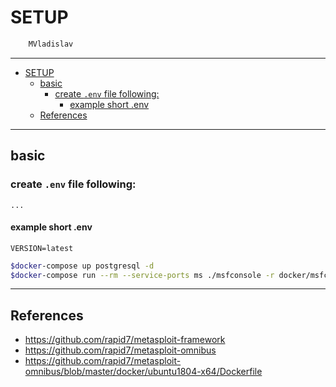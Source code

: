 # SETUP

```sh
    MVladislav
```

---

- [SETUP](#setup)
  - [basic](#basic)
    - [create `.env` file following:](#create-env-file-following)
      - [example short .env](#example-short-env)
  - [References](#references)

---

## basic

### create `.env` file following:

```env
...
```

#### example short .env

```env
VERSION=latest
```

```sh
$docker-compose up postgresql -d
$docker-compose run --rm --service-ports ms ./msfconsole -r docker/msfconsole.rc -y config/database.yml
```

---

## References

- <https://github.com/rapid7/metasploit-framework>
- <https://github.com/rapid7/metasploit-omnibus>
- <https://github.com/rapid7/metasploit-omnibus/blob/master/docker/ubuntu1804-x64/Dockerfile>
